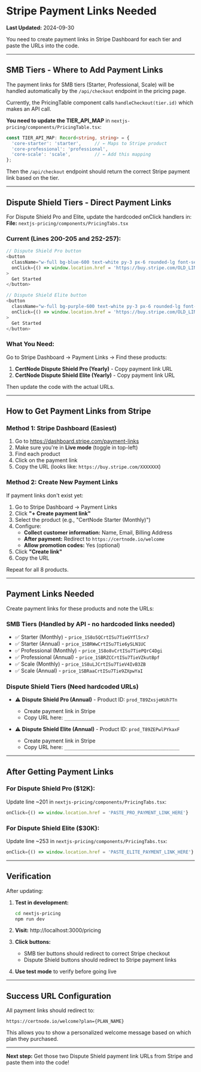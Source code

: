 # Stripe Payment Links Needed

**Last Updated:** 2024-09-30

You need to create payment links in Stripe Dashboard for each tier and paste the URLs into the code.

---

## SMB Tiers - Where to Add Payment Links

The payment links for SMB tiers (Starter, Professional, Scale) will be handled automatically by the `/api/checkout` endpoint in the pricing page.

Currently, the PricingTable component calls `handleCheckout(tier.id)` which makes an API call.

**You need to update the TIER_API_MAP** in `nextjs-pricing/components/PricingTable.tsx`:

```typescript
const TIER_API_MAP: Record<string, string> = {
  'core-starter': 'starter',     // ← Maps to Stripe product
  'core-professional': 'professional',
  'core-scale': 'scale',         // ← Add this mapping
};
```

Then the `/api/checkout` endpoint should return the correct Stripe payment link based on the tier.

---

## Dispute Shield Tiers - Direct Payment Links

For Dispute Shield Pro and Elite, update the hardcoded onClick handlers in:
**File:** `nextjs-pricing/components/PricingTabs.tsx`

### Current (Lines 200-205 and 252-257):

```typescript
// Dispute Shield Pro button
<button
  className="w-full bg-blue-600 text-white py-3 px-6 rounded-lg font-semibold hover:bg-blue-700 transition-colors"
  onClick={() => window.location.href = 'https://buy.stripe.com/OLD_LINK_HERE'}
>
  Get Started
</button>

// Dispute Shield Elite button
<button
  className="w-full bg-purple-600 text-white py-3 px-6 rounded-lg font-semibold hover:bg-purple-700 transition-colors"
  onClick={() => window.location.href = 'https://buy.stripe.com/OLD_LINK_HERE'}
>
  Get Started
</button>
```

### What You Need:

Go to Stripe Dashboard → Payment Links → Find these products:
1. **CertNode Dispute Shield Pro (Yearly)** - Copy payment link URL
2. **CertNode Dispute Shield Elite (Yearly)** - Copy payment link URL

Then update the code with the actual URLs.

---

## How to Get Payment Links from Stripe

### Method 1: Stripe Dashboard (Easiest)

1. Go to https://dashboard.stripe.com/payment-links
2. Make sure you're in **Live mode** (toggle in top-left)
3. Find each product
4. Click on the payment link
5. Copy the URL (looks like: `https://buy.stripe.com/XXXXXXX`)

### Method 2: Create New Payment Links

If payment links don't exist yet:

1. Go to Stripe Dashboard → Payment Links
2. Click **"+ Create payment link"**
3. Select the product (e.g., "CertNode Starter (Monthly)")
4. Configure:
   - **Collect customer information:** Name, Email, Billing Address
   - **After payment:** Redirect to `https://certnode.io/welcome`
   - **Allow promotion codes:** Yes (optional)
5. Click **"Create link"**
6. Copy the URL

Repeat for all 8 products.

---

## Payment Links Needed

Create payment links for these products and note the URLs:

### SMB Tiers (Handled by API - no hardcoded links needed)
- ✅ Starter (Monthly) - `price_1S8o5QCrtISu7TieGYfl5rx7`
- ✅ Starter (Annual) - `price_1SBRWwCrtISu7Tie6ySLN1UC`
- ✅ Professional (Monthly) - `price_1S8o8vCrtISu7TiePQrC4Dgi`
- ✅ Professional (Annual) - `price_1SBRZCCrtISu7TieVZkutBpf`
- ✅ Scale (Monthly) - `price_1S8uLJCrtISu7TieV4IvB3ZB`
- ✅ Scale (Annual) - `price_1SBRaaCrtISu7Tie9ZXpwYaI`

### Dispute Shield Tiers (Need hardcoded URLs)
- ⚠️ **Dispute Shield Pro (Annual)** - Product ID: `prod_T89ZxsjeKUh7Tn`
  - Create payment link in Stripe
  - Copy URL here: `___________________________________________`

- ⚠️ **Dispute Shield Elite (Annual)** - Product ID: `prod_T89ZEPwlPYkaxF`
  - Create payment link in Stripe
  - Copy URL here: `___________________________________________`

---

## After Getting Payment Links

### For Dispute Shield Pro ($12K):

Update line ~201 in `nextjs-pricing/components/PricingTabs.tsx`:

```typescript
onClick={() => window.location.href = 'PASTE_PRO_PAYMENT_LINK_HERE'}
```

### For Dispute Shield Elite ($30K):

Update line ~253 in `nextjs-pricing/components/PricingTabs.tsx`:

```typescript
onClick={() => window.location.href = 'PASTE_ELITE_PAYMENT_LINK_HERE'}
```

---

## Verification

After updating:

1. **Test in development:**
   ```bash
   cd nextjs-pricing
   npm run dev
   ```

2. **Visit:** http://localhost:3000/pricing

3. **Click buttons:**
   - SMB tier buttons should redirect to correct Stripe checkout
   - Dispute Shield buttons should redirect to Stripe payment links

4. **Use test mode** to verify before going live

---

## Success URL Configuration

All payment links should redirect to:
```
https://certnode.io/welcome?plan={PLAN_NAME}
```

This allows you to show a personalized welcome message based on which plan they purchased.

---

**Next step:** Get those two Dispute Shield payment link URLs from Stripe and paste them into the code!
